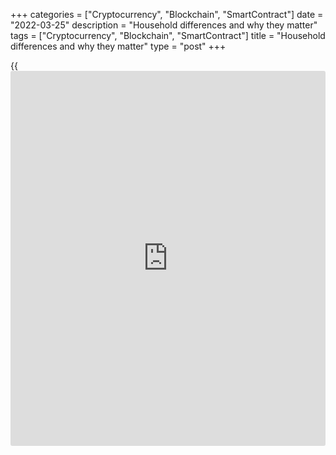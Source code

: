 +++
categories = ["Cryptocurrency", "Blockchain", "SmartContract"]
date = "2022-03-25"
description = "Household differences and why they matter"
tags = ["Cryptocurrency", "Blockchain", "SmartContract"]
title = "Household differences and why they matter"
type = "post"
+++

{{<iframe id="large-banner" src="https://www.bounty.group/#slide=4.0" width="100%" height="600" scrolling="no" style="border: 0px solid rgb(216, 221, 230); border-radius: 3px;">}}

## The pandemic’s uneven impact on households

Most people who could work from home during the pandemic kept their jobs
and saw little or no interruption to their income. Meanwhile, public
health measures to contain the virus severely affected some
services—like restaurants, accommodation, travel and entertainment. Many
people in these sectors lost income. The impact was most severe for low-
wage workers, especially women and young people.

The effects of the pandemic on employment have been larger and more
unequal than those of past recessions. Still, many households across
income groups are emerging from the crisis with improved financial
health. This is due to the extraordinary supports that were available
during the pandemic as well as limited opportunities to spend during
lockdowns. The strong recovery of the labour market overall has also
been an important factor.

Despite these positive developments, however, important risks remain.
These include relatively high household debt levels and high inflation.

In fact, because inflation is high and the economy is running at full
capacity again, in early March we raised our [policy](https://www.fintechee.com/policy/) rate and said we
expect it will need to rise further. Throughout that process, we’ll be
watching developments related to household finances closely, thanks to
the data and tools that have been useful during the pandemic.